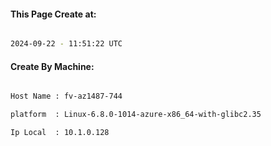 
   
#### This Page Create at:

```bash

2024-09-22 - 11:51:22 UTC

```

#### Create By Machine:

```bash

Host Name : fv-az1487-744

platform  : Linux-6.8.0-1014-azure-x86_64-with-glibc2.35

Ip Local  : 10.1.0.128

```

